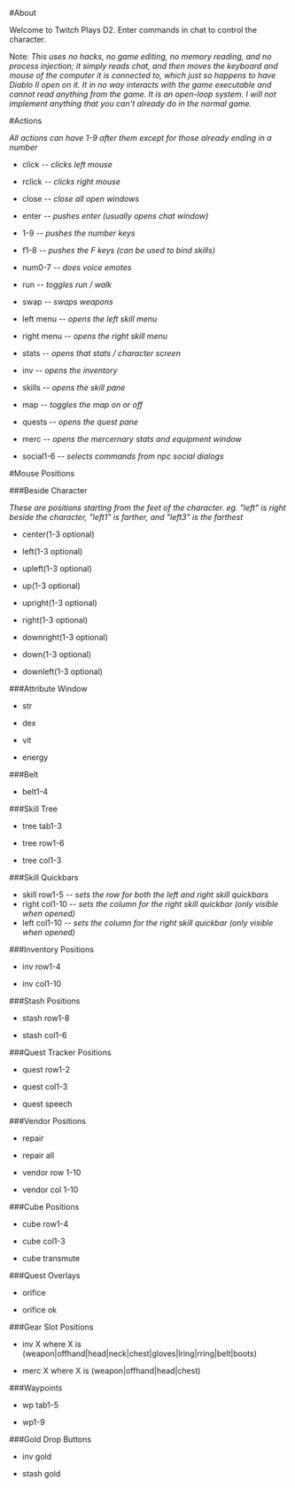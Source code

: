 #About

Welcome to Twitch Plays D2.
Enter commands in chat to control the character.

Note: *This uses no hacks, no game editing, no memory reading, and no process injection; it simply reads chat, and then moves the keyboard and mouse of the computer it is connected to, which just so happens to have Diablo II open on it. It in no way interacts with the game executable and cannot read anything from the game. It is an open-loop system. I will not implement anything that you can't already do in the normal game.*

#Actions

*All actions can have 1-9 after them except for those already ending in a number*

- click -- *clicks left mouse*

- rclick -- *clicks right mouse*

- close -- *close all open windows*

- enter -- *pushes enter (usually opens chat window)*

- 1-9 -- *pushes the number keys*

- f1-8 -- *pushes the F keys (can be used to bind skills)*

- num0-7 -- *does voice emotes*

- run -- *toggles run / walk*

- swap -- *swaps weapons*

- left menu -- *opens the left skill menu*

- right menu -- *opens the right skill menu*

- stats -- *opens that stats / character screen*

- inv -- *opens the inventory*

- skills -- *opens the skill pane*

- map -- *toggles the map on or off*

- quests -- *opens the quest pane*

- merc -- *opens the mercernary stats and equipment window*

- social1-6 -- *selects commands from npc social dialogs*











#Mouse Positions

###Beside Character

*These are positions starting from the feet of the character. eg. "left" is right beside the character, "left1" is farther, and "left3" is the farthest*

- center(1-3 optional)

- left(1-3 optional)

- upleft(1-3 optional)

- up(1-3 optional)

- upright(1-3 optional)

- right(1-3 optional)

- downright(1-3 optional)

- down(1-3 optional)

- downleft(1-3 optional)

###Attribute Window

- str

- dex

- vit

- energy

###Belt

- belt1-4

###Skill Tree

- tree tab1-3

- tree row1-6

- tree col1-3

###Skill Quickbars
- skill row1-5 -- *sets the row for both the left and right skill quickbars*
- right col1-10 -- *sets the column for the right skill quickbar (only visible when opened)*
- left col1-10 -- *sets the column for the right skill quickbar (only visible when opened)*

###Inventory Positions

- inv row1-4

- inv col1-10

###Stash Positions

- stash row1-8

- stash col1-6

###Quest Tracker Positions

- quest row1-2

- quest col1-3

- quest speech

###Vendor Positions

- repair

- repair all

- vendor row 1-10

- vendor col 1-10

###Cube Positions

- cube row1-4

- cube col1-3

- cube transmute

###Quest Overlays

- orifice

- orifice ok

###Gear Slot Positions

- inv X where X is (weapon|offhand|head|neck|chest|gloves|lring|rring|belt|boots)

- merc X where X is (weapon|offhand|head|chest)

###Waypoints

- wp tab1-5

- wp1-9

###Gold Drop Buttons

- inv gold

- stash gold
